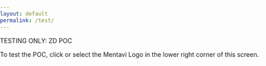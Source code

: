 ```yaml
---
layout: default
permalink: /test/
---
```


TESTING ONLY: ZD POC

To test the POC, click or select the Mentavi Logo in the lower right corner of this screen.

<style>
/* Nuclear approach - force viewport constraints at the highest level */
html {
  overflow-x: hidden !important;
  max-width: 100vw !important;
  box-sizing: border-box !important;
}

body {
  overflow-x: hidden !important;
  max-width: 100vw !important;
  box-sizing: border-box !important;
  margin: 0 !important;
  padding: 0 !important;
}

/* Force Jekyll wrapper to respect viewport */
.wrapper {
  overflow-x: hidden !important;
  max-width: 100vw !important;
  box-sizing: border-box !important;
}

.wrapper section {
  overflow-x: hidden !important;
  max-width: 100vw !important;
  box-sizing: border-box !important;
}

/* Mobile-specific constraints */
@media (max-width: 768px) {
  * {
    box-sizing: border-box !important;
  }
  
  /* Aggressive clipping for mobile */
  html, body, .wrapper {
    width: 100vw !important;
    max-width: 100vw !important;
    overflow-x: hidden !important;
  }
  
  /* Constrain any absolutely or fixed positioned elements */
  *[style*="position: absolute"],
  *[style*="position: fixed"] {
    max-width: 100vw !important;
    clip-path: inset(0 0 0 0) !important;
  }
}
</style>

<script>
(function forceViewportConstraints() {
  function enforceConstraints() {
    const isMobile = window.innerWidth <= 768;
    
    if (!isMobile) return;
    
    // Force viewport constraints on everything
    document.body.style.overflowX = 'hidden';
    document.documentElement.style.overflowX = 'hidden';
    
    // Find and constrain any elements that extend beyond viewport
    document.querySelectorAll('*').forEach(el => {
      if (el.scrollWidth > window.innerWidth) {
        el.style.maxWidth = '100vw';
        el.style.overflowX = 'hidden';
        el.style.boxSizing = 'border-box';
      }
      
      // Force any fixed positioned elements to stay within bounds
      const style = getComputedStyle(el);
      if (style.position === 'fixed') {
        el.style.maxWidth = '100vw';
        if (style.right !== 'auto') {
          el.style.right = '0px';
        }
      }
    });
  }
  
  // Run continuously to catch dynamic content
  const observer = new MutationObserver(enforceConstraints);
  observer.observe(document.documentElement, { 
    childList: true, 
    subtree: true,
    attributes: true,
    attributeFilter: ['style', 'class']
  });
  
  window.addEventListener('resize', enforceConstraints);
  window.addEventListener('load', enforceConstraints);
  
  // Run immediately and repeatedly
  enforceConstraints();
  setInterval(enforceConstraints, 500);
})();
</script>

<div id="root"></div>
<script type="module">
  import AiriaChat from "https://chat.airia.ai/api/get-chat-embed";
  AiriaChat.init({
    pipelineId: "8e803d5a-4996-4dfc-b4eb-cf79430fcaeb",
    apiKey: "ak-MjQzMzQ2Nzk1OXwxNzU2Njc4MTE5ODI4fHRpLVRXVnVkR0YyYVNCSVpXRnNkR2d0VDNCbGJpQlNaV2RwYzNSeVlYUnBiMjR0VUhKdlptVnpjMmx2Ym1Gc3wxfDEwMDM4NDI4NSAg",
    apiUrl: "https://embed-api.airia.ai",
    greeting: "Hi there. Welcome to the TESTING ONLY Mentavi Health support bot. How can I assist you today?",
    imagePath: "/images/logo-header.png",
    imageSize: "small",
    imageBgColor: "#FFFFFF"
  });
</script>

